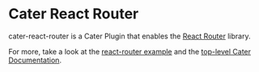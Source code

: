 # Cater React Router

cater-react-router is a Cater Plugin that enables the [React Router](https://github.com/ReactTraining/react-router) library.

For more, take a look at the [react-router example](https://github.com/jonathannen/cater/tree/master/examples/react-router) and the [top-level Cater Documentation](https://github.com/jonathannen/cater).
